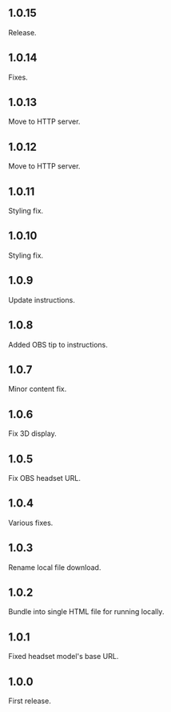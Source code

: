 ## 1.0.15

Release.


## 1.0.14

Fixes.


## 1.0.13

Move to HTTP server.


## 1.0.12

Move to HTTP server.


## 1.0.11

Styling fix.


## 1.0.10

Styling fix.


## 1.0.9

Update instructions.


## 1.0.8

Added OBS tip to instructions.


## 1.0.7

Minor content fix.


## 1.0.6

Fix 3D display.


## 1.0.5

Fix OBS headset URL.


## 1.0.4

Various fixes.


## 1.0.3

Rename local file download.


## 1.0.2

Bundle into single HTML file for running locally.


## 1.0.1

Fixed headset model's base URL.


## 1.0.0

First release.


